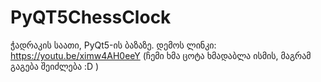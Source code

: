 # PyQT5ChessClock
ჭადრაკის საათი, PyQt5-ის ბაზაზე. დემოს ლინკი: https://youtu.be/ximw4AH0eeY (ჩემი ხმა ცოტა ხმადაბლა ისმის, მაგრამ გაგება შეიძლება :D )
